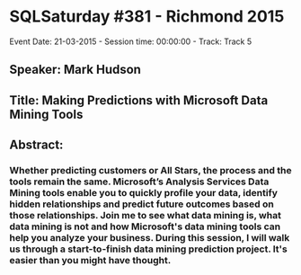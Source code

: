 # SQLSaturday #381 - Richmond 2015
Event Date: 21-03-2015 - Session time: 00:00:00 - Track: Track 5
## Speaker: Mark Hudson
## Title: Making Predictions with Microsoft Data Mining Tools
## Abstract:
### Whether predicting customers or All Stars, the process and the tools remain the same.  Microsoft’s Analysis Services Data Mining tools enable you to quickly profile your data, identify hidden relationships and predict future outcomes based on those relationships.   Join me to see what data mining is, what data mining is not and how Microsoft's data mining tools can help you analyze your business.  During this session, I will walk us through a start-to-finish data mining prediction project.  It's easier than you might have thought.
